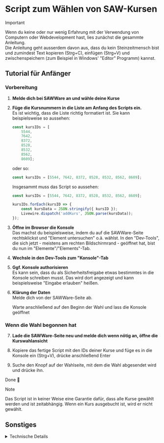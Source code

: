 # Script zum Wählen von SAW-Kursen

> [!IMPORTANT]
> Wenn du keine oder nur wenig Erfahrung mit der Verwendung von Computern oder Webdevelopment hast, lies zunächst die gesammte Anleitung. <br>
> Die Anleitung geht ausserdem davon aus, dass du kein Steinzeitmensch bist und zumindest Text kopieren (Strg+C), einfügen (Strg+V) und zwischenspeichern (zum Beispiel in Windows' "Editor" Programm) kannst.

## Tutorial für Anfänger
### Vorbereitung
1. **Melde dich bei SAWWare an und wähle deine Kurse**
2. **Füge die Kursnummern in die Liste am Anfang des Scripts ein.**<br>
   Es ist wichtig, dass die Liste richtig formatiert ist. Sie kann beispielsweise so aussehen:
   
    ```js
    const kursIDs = [
        5544,
        7642,
        8372,
        8528,
        8532,
        8562,
        8609];
    ```
    oder so:
    ```js
    const kursIDs = [5544, 7642, 8372, 8528, 8532, 8562, 8609];
    ```

    Insgesammt muss das Script so aussehen:
    ```js
    const kursIDs = [5544, 7642, 8372, 8528, 8532, 8562, 8609];

    kursIDs.forEach(kursID => {
        const kursData = JSON.stringify({ kursID });
        Livewire.dispatch('addKurs', JSON.parse(kursData)); 
    });
    ```

3. **Öffne im Browser die Konsole**<br>
   Das machst du beispielsweise, indem du auf die SAWWare-Seite rechtsklickst und "Element untersuchen" o.ä. wählst. In den "Dev-Tools", die sich jetzt - meistens am rechten Bildschirmrand - geöffnet hat, bist du nun im "Elemente"/"Elements"-Tab.
4. **Wechsle in den Dev-Tools zum "Konsole"-Tab**
5. **Ggf. Konsole authorisieren**<br>
   Es kann sein, dass du als Sicherheitsfreigabe etwas bestimmtes in die Konsole schreiben musst. Das wird dort angezeigt und kann beispielsweise "Eingabe erlauben" heißen.
6. **Klärung der Daten**<br>
   Melde dich von der SAWWare-Seite ab.

    Warte anschließend auf den Beginn der Wahl und lass die Konsole geöffnet

### Wenn die Wahl begonnen hat
7. **Lade die SAWWare-Seite neu und melde dich wenn nötig an, öffne die Kurswahlansicht**
   
8. Kopiere das fertige Script mit den IDs deiner Kurse und füge es in die Konsole ein (Strg+V), drücke anschließend Enter
   
9. Suche den Knopf auf der Wahlseite, mit dem die Wahl abgesendet wird und drücke ihn.

Done 🤙

> [!NOTE]
> Das Script ist in keiner Weise eine Garantie dafür, dass alle Kurse gewählt werden und ist zeitabhängig. Wenn ein Kurs ausgebucht ist, wird er nicht gewählt.

## Sonstiges
<details>
  <summary>Technische Details</summary>
  hier steht noch nix
</details>